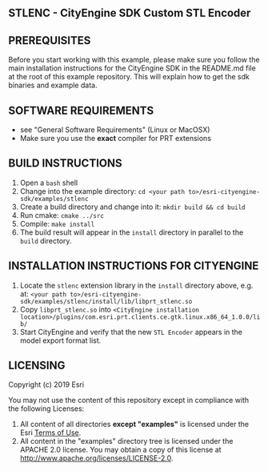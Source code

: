 STLENC - CityEngine SDK Custom STL Encoder
------------------------------------------


PREREQUISITES
-------------

Before you start working with this example, please make sure you follow
the main installation instructions for the CityEngine SDK in the
README.md file at the root of this example repository. This will 
explain how to get the sdk binaries and example data.


SOFTWARE REQUIREMENTS
---------------------

- see "General Software Requirements" (Linux or MacOSX)
- Make sure you use the **exact** compiler for PRT extensions


BUILD INSTRUCTIONS
------------------

1. Open a `bash` shell
1. Change into the example directory: `cd <your path to>/esri-cityengine-sdk/examples/stlenc`
1. Create a build directory and change into it: `mkdir build && cd build`
1. Run cmake: `cmake ../src`
1. Compile: `make install`
1. The build result will appear in the `install` directory in parallel to the `build` directory.


INSTALLATION INSTRUCTIONS FOR CITYENGINE
----------------------------------------

1. Locate the `stlenc` extension library in the `install` directory above, e.g. at:
   `<your path to>/esri-cityengine-sdk/examples/stlenc/install/lib/libprt_stlenc.so`
1. Copy `libprt_stlenc.so` into `<CityEngine installation location>/plugins/com.esri.prt.clients.ce.gtk.linux.x86_64_1.0.0/lib/`
1. Start CityEngine and verify that the new `STL Encoder` appears in the model export format list.


LICENSING
---------

Copyright (c) 2019 Esri

You may not use the content of this repository except in compliance with the following Licenses:
  1. All content of all directories **except "examples"** is licensed under the Esri [Terms of Use](http://www.esri.com/legal/licensing-translations).
  2. All content in the "examples" directory tree is licensed under the APACHE 2.0 license. You may obtain a copy of this license at http://www.apache.org/licenses/LICENSE-2.0.
